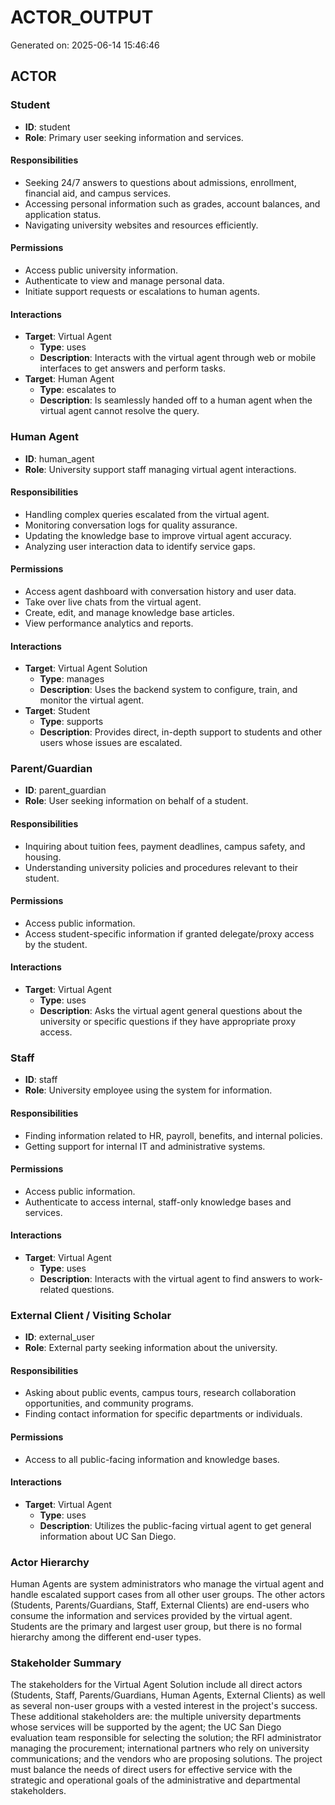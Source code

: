 # ACTOR_OUTPUT

Generated on: 2025-06-14 15:46:46

## ACTOR

### Student

- **ID**: student
- **Role**: Primary user seeking information and services.

#### Responsibilities

- Seeking 24/7 answers to questions about admissions, enrollment, financial aid, and campus services.
- Accessing personal information such as grades, account balances, and application status.
- Navigating university websites and resources efficiently.

#### Permissions

- Access public university information.
- Authenticate to view and manage personal data.
- Initiate support requests or escalations to human agents.

#### Interactions

- **Target**: Virtual Agent
  - **Type**: uses
  - **Description**: Interacts with the virtual agent through web or mobile interfaces to get answers and perform tasks.
- **Target**: Human Agent
  - **Type**: escalates to
  - **Description**: Is seamlessly handed off to a human agent when the virtual agent cannot resolve the query.

### Human Agent

- **ID**: human_agent
- **Role**: University support staff managing virtual agent interactions.

#### Responsibilities

- Handling complex queries escalated from the virtual agent.
- Monitoring conversation logs for quality assurance.
- Updating the knowledge base to improve virtual agent accuracy.
- Analyzing user interaction data to identify service gaps.

#### Permissions

- Access agent dashboard with conversation history and user data.
- Take over live chats from the virtual agent.
- Create, edit, and manage knowledge base articles.
- View performance analytics and reports.

#### Interactions

- **Target**: Virtual Agent Solution
  - **Type**: manages
  - **Description**: Uses the backend system to configure, train, and monitor the virtual agent.
- **Target**: Student
  - **Type**: supports
  - **Description**: Provides direct, in-depth support to students and other users whose issues are escalated.

### Parent/Guardian

- **ID**: parent_guardian
- **Role**: User seeking information on behalf of a student.

#### Responsibilities

- Inquiring about tuition fees, payment deadlines, campus safety, and housing.
- Understanding university policies and procedures relevant to their student.

#### Permissions

- Access public information.
- Access student-specific information if granted delegate/proxy access by the student.

#### Interactions

- **Target**: Virtual Agent
  - **Type**: uses
  - **Description**: Asks the virtual agent general questions about the university or specific questions if they have appropriate proxy access.

### Staff

- **ID**: staff
- **Role**: University employee using the system for information.

#### Responsibilities

- Finding information related to HR, payroll, benefits, and internal policies.
- Getting support for internal IT and administrative systems.

#### Permissions

- Access public information.
- Authenticate to access internal, staff-only knowledge bases and services.

#### Interactions

- **Target**: Virtual Agent
  - **Type**: uses
  - **Description**: Interacts with the virtual agent to find answers to work-related questions.

### External Client / Visiting Scholar

- **ID**: external_user
- **Role**: External party seeking information about the university.

#### Responsibilities

- Asking about public events, campus tours, research collaboration opportunities, and community programs.
- Finding contact information for specific departments or individuals.

#### Permissions

- Access to all public-facing information and knowledge bases.

#### Interactions

- **Target**: Virtual Agent
  - **Type**: uses
  - **Description**: Utilizes the public-facing virtual agent to get general information about UC San Diego.

### Actor Hierarchy

Human Agents are system administrators who manage the virtual agent and handle escalated support cases from all other user groups. The other actors (Students, Parents/Guardians, Staff, External Clients) are end-users who consume the information and services provided by the virtual agent. Students are the primary and largest user group, but there is no formal hierarchy among the different end-user types.

### Stakeholder Summary

The stakeholders for the Virtual Agent Solution include all direct actors (Students, Staff, Parents/Guardians, Human Agents, External Clients) as well as several non-user groups with a vested interest in the project's success. These additional stakeholders are: the multiple university departments whose services will be supported by the agent; the UC San Diego evaluation team responsible for selecting the solution; the RFI administrator managing the procurement; international partners who rely on university communications; and the vendors who are proposing solutions. The project must balance the needs of direct users for effective service with the strategic and operational goals of the administrative and departmental stakeholders.

